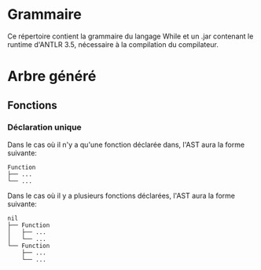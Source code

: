 # Grammaire

Ce répertoire contient la grammaire du langage While et un .jar contenant le runtime d'ANTLR 3.5, nécessaire à la compilation du compilateur.

# Arbre généré

## Fonctions

### Déclaration unique
Dans le cas où il n'y a qu'une fonction déclarée dans, l'AST aura la forme suivante:
```
Function
├── ...
└── ...
```

Dans le cas où il y a plusieurs fonctions déclarées, l'AST aura la forme suivante:
```
nil
├── Function
│   ├── ...
│   └── ...
└── Function
    ├── ...
    └── ...
```

